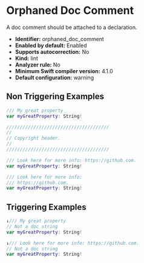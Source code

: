 # Orphaned Doc Comment

A doc comment should be attached to a declaration.

* **Identifier:** orphaned_doc_comment
* **Enabled by default:** Enabled
* **Supports autocorrection:** No
* **Kind:** lint
* **Analyzer rule:** No
* **Minimum Swift compiler version:** 4.1.0
* **Default configuration:** warning

## Non Triggering Examples

```swift
/// My great property
var myGreatProperty: String!
```

```swift
//////////////////////////////////////
//
// Copyright header.
//
//////////////////////////////////////
```

```swift
/// Look here for more info: https://github.com.
var myGreatProperty: String!
```

```swift
/// Look here for more info:
/// https://github.com.
var myGreatProperty: String!
```

## Triggering Examples

```swift
↓/// My great property
// Not a doc string
var myGreatProperty: String!
```

```swift
↓/// Look here for more info: https://github.com.
// Not a doc string
var myGreatProperty: String!
```